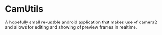 # CamUtils
A hopefully small re-usable android application that makes use of camera2 and allows for editing and showing of preview frames in realtime. 
